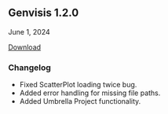 ## Genvisis 1.2.0
June 1, 2024

[Download](genvisis.umn.edu/jar)

### Changelog
* Fixed ScatterPlot loading twice bug.
* Added error handling for missing file paths.
* Added Umbrella Project functionality.
